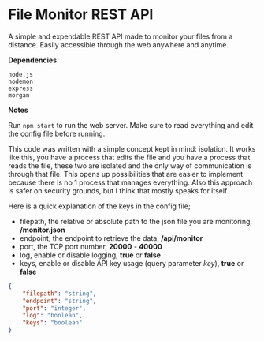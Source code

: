 # File Monitor REST API
A simple and expendable REST API made to monitor your files from a distance. Easily accessible through the web anywhere and anytime.

**Dependencies**
```
node.js
nodemon
express
morgan
```

**Notes**

Run ```npm start``` to run the web server. Make sure to read everything and edit the config file before running.

This code was written with a simple concept kept in mind: isolation. It works like this, you have a process that edits the file and you have a process that reads the file, these two are isolated and the only way of communication is through that file. This opens up possibilities that are easier to implement because there is no 1 process that manages everything. Also this approach is safer on security grounds, but I think that mostly speaks for itself.

Here is a quick explanation of the keys in the config file;
- filepath, the relative or absolute path to the json file you are monitoring, __/monitor.json__
- endpoint, the endpoint to retrieve the data, __/api/monitor__
- port, the TCP port number, __20000__ - __40000__
- log, enable or disable logging, __true__ or __false__
- keys, enable or disable API key usage (query parameter _key_), __true__ or __false__
```json
{
    "filepath": "string",
    "endpoint": "string",
    "port": "integer",
    "log": "boolean",
    "keys": "boolean"
}
```
